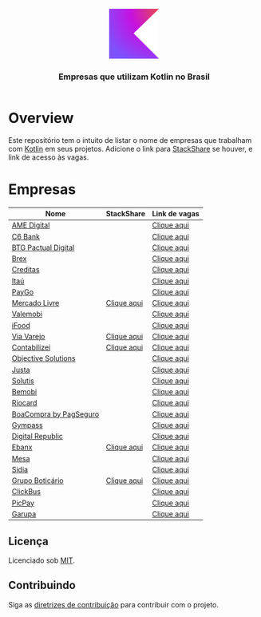 <!--suppress HtmlDeprecatedAttribute -->

<header>
<p align="center">
        <img width="100" src="doc/images/kotlin-logo.svg" alt="Kotlin logo" />
    </p>
    <h3 align="center">Empresas que utilizam Kotlin no Brasil</h3>
</header>

# Overview

Este repositório tem o intuito de listar o nome de empresas que trabalham com [Kotlin](https://kotlinlang.org) em seus
projetos. Adicione o link para [StackShare](https://stackshare.io) se houver, e link de acesso às vagas.

# Empresas

| Nome                                                          | StackShare                                                              | Link de vagas                                                                           |
|---------------------------------------------------------------|-------------------------------------------------------------------------|-----------------------------------------------------------------------------------------|
| [AME Digital](https://www.amedigital.com)                     |                                                                         | [Clique aqui](https://www.amedigital.com/sobre)                                         |
| [C6 Bank](https://www.c6bank.com.br)                          |                                                                         | [Clique aqui](https://boards.greenhouse.io/c6bank)                                      |
| [BTG Pactual Digital](https://www.btgpactual.com)             |                                                                         | [Clique aqui](https://www.btgpactual.com/pessoas/oportunidades-tech)                    |
| [Brex](https://www.brex.com/)                                 |                                                                         | [Clique aqui](https://www.brex.com/careers#jobsBoard)                                   |
| [Creditas](https://www.creditas.com)                          |                                                                         | [Clique aqui](https://boards.greenhouse.io/creditas)                                    |
| [Itaú](https://www.itau.com.br)                               |                                                                         | [Clique aqui](https://carreiras.itau.com.br)                                            |
| [PayGo](https://paygo.com.br)                                 |                                                                         | [Clique aqui](https://www.linkedin.com/company/paygopagamentos/jobs)                    |
| [Mercado Livre](https://www.mercadolivre.com.br)              | [Clique aqui](https://stackshare.io/mercadolibre/mercadolibre)          | [Clique aqui](https://careers-meli.mercadolibre.com/pt)                                 |
| [Valemobi](https://www.valemobi.com.br)                       |                                                                         | [Clique aqui](https://valemobi.gupy.io)                                                 |
| [iFood](https://www.ifood.com.br)                             |                                                                         | [Clique aqui](https://carreiras.ifood.com.br)                                           |
| [Via Varejo](https://marketplace.via.com.br)                  | [Clique aqui](https://stackshare.io/via-varejo/viavarejo)               | [Clique aqui](https://viavarejo.gupy.io)                                                |
| [Contabilizei](https://www.contabilizei.com.br)               | [Clique aqui](https://stackshare.io/contabilizei/contabilizei-platform) | [Clique aqui](https://contabilizei.gupy.io)                                             |
| [Objective Solutions](https://www.objective.com.br)           |                                                                         | [Clique aqui](https://www.objective.com.br/trabalhe-conosco)                            |
| [Justa](https://justa.com.vc)                                 |                                                                         | [Clique aqui](https://justa.com.vc/carreiras)                                           |
| [Solutis](https://solutis.com.br)                             |                                                                         | [Clique aqui](https://solutis.gupy.io)                                                  |
| [Bemobi](https://www.bemobi.com.br)                           |                                                                         | [Clique aqui](https://bemobi.gupy.io)                                                   |
| [Riocard](https://www.cartaoriocard.com.br/rcc/institucional) |                                                                         | [Clique aqui](https://trabalheconosco.vagas.com.br/riocard-mais/oportunidades)          |
| [BoaCompra by PagSeguro](https://boacompra.com)               |                                                                         | [Clique aqui](https://pagseguro.gupy.io)                                                |
| [Gympass](https://site.gympass.com/br/companies)              |                                                                         | [Clique aqui](https://site.gympass.com/careers)                                         |
| [Digital Republic](https://www.digitalrepublic.com.br)        |                                                                         | [Clique aqui](https://jobs.quickin.io/digitalrepublic)                                  |
| [Ebanx](https://www.ebanx.com/br)                             | [Clique aqui](https://stackshare.io/ebanx/ebanx)                        | [Clique aqui](https://boards.greenhouse.io/ebanx)                                       |
| [Mesa](https://www.mesainc.com.br)                            |                                                                         | [Clique aqui](https://www.mesainc.com.br/careers)                                       |
| [Sidia](https://sidia.com)                                    |                                                                         | [Clique aqui](https://sidia.com/carreiras)                                              |
| [Grupo Boticário](https://www.grupoboticario.com.br)          | [Clique aqui](https://stackshare.io/grupo-boticario/grupo-boticario)    | [Clique aqui](https://www.grupoboticario.com.br/carreiras)                              |
| [ClickBus](https://www.clickbus.com.br)                       |                                                                         | [Clique aqui](https://www.inhire.com.br/clickbus)                                       |
| [PicPay](https://www.picpay.com)                              |                                                                         | [Clique aqui](https://picpay.com/oportunidades-de-emprego-e-carreiras/central-de-vagas) |
| [Garupa](https://garupa.co)                                   |                                                                         | [Clique aqui](https://garupa.solides.jobs)                                              |

<div id='license'></div>

## Licença

Licenciado sob [MIT](LICENSE).

<div id='contributing'></div>

## Contribuindo

Siga as [diretrizes de contribuição](CONTRIBUTING.md) para contribuir com o projeto.
